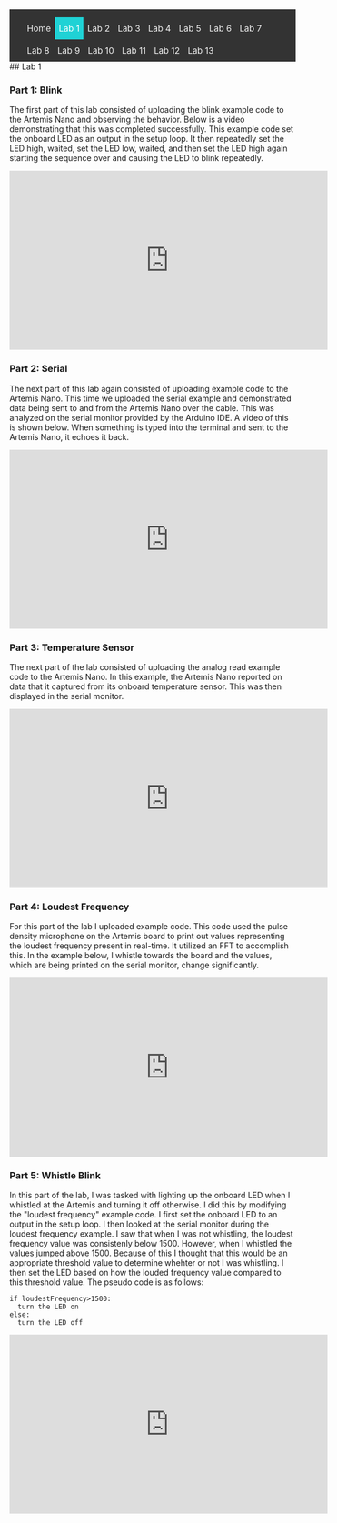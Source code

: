 <!-- # ECE 5960 -->
<style>
.topnav {
  background-color: #333;
  overflow: hidden;
}

/* Style the links inside the navigation bar */
.topnav a {
  float: left;
  color: #f2f2f2;
  text-align: center;
  padding: 10px 7px;
  text-decoration: none;
  font-size: 15px;
}

/* Change the color of links on hover */
.topnav a:hover {
  background-color: #ddd;
  color: black;
}

/* Add a color to the active/current link */
.topnav a.active {
  background-color: #1FD2D5;
  color: white;
}
</style>

<div class="topnav">
  <ul>
  <a href="/">Home</a>
  <a class="active" href="/lab1"> Lab 1 </a>
  <a href="/lab2">Lab 2</a>
  <a href="/lab3"> Lab 3</a>
  <a href="/lab4">Lab 4</a>
  <a href="/lab5">Lab 5</a>
  <a href="/lab6">Lab 6</a>
  <a href="/lab7">Lab 7</a>
  <a href="/lab8">Lab 8</a>
  <a href="/lab9">Lab 9</a>
  <a href="/lab10">Lab 10</a>
  <a href="/lab11">Lab 11</a>
  <a href="/lab12">Lab 12</a>
  <a href="/lab13">Lab 13</a>
  </ul>
</div>
## Lab 1

### Part 1: Blink
The first part of this lab consisted of uploading the blink example code to the Artemis Nano and observing the behavior. Below is a video demonstrating that this was completed successfully. This example code set the onboard LED as an output in the setup loop. It then repeatedly set the LED high, waited, set the LED low, waited, and then set the LED high again starting the sequence over and causing the LED to blink repeatedly.
<iframe width="560" height="315" src="https://www.youtube.com/embed/Rr4qf5RxXmI" title="YouTube video player" frameborder="0" allow="accelerometer; autoplay; clipboard-write; encrypted-media; gyroscope; picture-in-picture" allowfullscreen></iframe>

### Part 2: Serial
The next part of this lab again consisted of uploading example code to the Artemis Nano. This time we uploaded the serial example and demonstrated data being sent to and from the Artemis Nano over the cable. This was analyzed on the serial monitor provided by the Arduino IDE. A video of this is shown below. When something is typed into the terminal and sent to the Artemis Nano, it echoes it back.
<iframe width="560" height="315" src="https://www.youtube.com/embed/gsTndgzi1MY" title="YouTube video player" frameborder="0" allow="accelerometer; autoplay; clipboard-write; encrypted-media; gyroscope; picture-in-picture" allowfullscreen></iframe>

### Part 3: Temperature Sensor
The next part of the lab consisted of uploading the analog read example code to the Artemis Nano. In this example, the Artemis Nano reported on data that it captured from its onboard temperature sensor. This was then displayed in the serial monitor.
<iframe width="560" height="315" src="https://www.youtube.com/embed/XALgurxx6d4" title="YouTube video player" frameborder="0" allow="accelerometer; autoplay; clipboard-write; encrypted-media; gyroscope; picture-in-picture" allowfullscreen></iframe>

### Part 4: Loudest Frequency
For this part of the lab I uploaded example code. This code used the pulse density microphone on the Artemis board to print out values representing the loudest frequency present in real-time. It utilized an FFT to accomplish this. In the example below, I whistle towards the board and the values, which are being printed on the serial monitor, change significantly.
<iframe width="560" height="315" src="https://www.youtube.com/embed/zzwfq-nGOgk" title="YouTube video player" frameborder="0" allow="accelerometer; autoplay; clipboard-write; encrypted-media; gyroscope; picture-in-picture" allowfullscreen></iframe>



### Part 5: Whistle Blink
In this part of the lab, I was tasked with lighting up the onboard LED when I whistled at the Artemis and turning it off otherwise. I did this by modifying the "loudest frequency" example code. I first set the onboard LED to an output in the setup loop. I then looked at the serial monitor during the loudest frequency example. I saw that when I was not whistling, the loudest frequency value was consistenly below 1500. However, when I whistled the values jumped above 1500. Because of this I thought that this would be an appropriate threshold value to determine whehter or not I was whistling. I then set the LED based on how the louded frequency value compared to this threshold value. The pseudo code is as follows:
```
if loudestFrequency>1500:
  turn the LED on
else:
  turn the LED off
```

<iframe width="560" height="315" src="https://www.youtube.com/embed/DCdwJuWWQZU" title="YouTube video player" frameborder="0" allow="accelerometer; autoplay; clipboard-write; encrypted-media; gyroscope; picture-in-picture" allowfullscreen></iframe>


